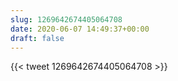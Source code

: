 ```yaml
---
slug: 1269642674405064708
date: 2020-06-07 14:49:37+00:00
draft: false
---
```


{{< tweet 1269642674405064708 >}}
